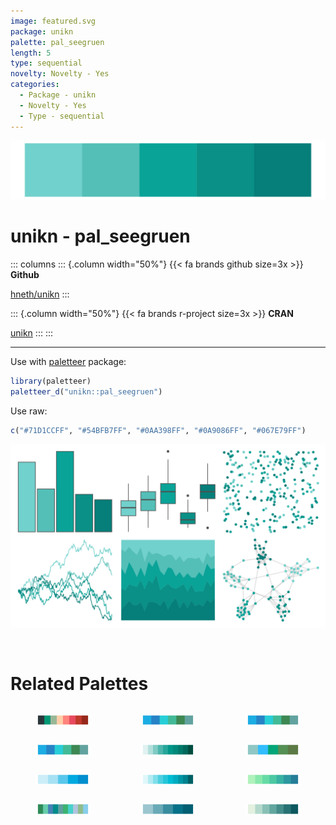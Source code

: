 ```yaml
---
image: featured.svg
package: unikn
palette: pal_seegruen
length: 5
type: sequential
novelty: Novelty - Yes
categories:
  - Package - unikn
  - Novelty - Yes
  - Type - sequential
---
```


![](featured.svg)

# unikn - pal_seegruen 

::: columns
::: {.column width="50%"}
{{< fa brands github size=3x >}}
**Github**

[hneth/unikn](https://github.com/hneth/unikn)
:::

::: {.column width="50%"}
{{< fa brands r-project size=3x >}}
**CRAN**

[unikn](https://CRAN.R-project.org/package=unikn)
:::
:::

<hr> 

Use with [paletteer](https://emilhvitfeldt.github.io/paletteer/) package:

```r
library(paletteer)
paletteer_d("unikn::pal_seegruen")
```

Use raw:

```r
c("#71D1CCFF", "#54BFB7FF", "#0AA398FF", "#0A9086FF", "#067E79FF")
``` 

![](examples.svg) 

<br>

# Related Palettes

<div class="list" style="display: grid; grid-template-columns: auto auto auto;"> <figure class="figure">
<a href="../../awtools/a_palette/"> <img src="../../awtools/a_palette/featured.svg" style="width: 100%;" class="figure-img"></a>
</figure> <figure class="figure">
<a href="../../ggthemes/excel_Integral/"> <img src="../../ggthemes/excel_Integral/featured.svg" style="width: 100%;" class="figure-img"></a>
</figure> <figure class="figure">
<a href="../../ggthemes/excel_Savon/"> <img src="../../ggthemes/excel_Savon/featured.svg" style="width: 100%;" class="figure-img"></a>
</figure> <figure class="figure">
<a href="../../ggthemes/excel_Blue_II/"> <img src="../../ggthemes/excel_Blue_II/featured.svg" style="width: 100%;" class="figure-img"></a>
</figure> <figure class="figure">
<a href="../../ggsci/teal_material/"> <img src="../../ggsci/teal_material/featured.svg" style="width: 100%;" class="figure-img"></a>
</figure> <figure class="figure">
<a href="../../fishualize/Parablennius_pilicornis/"> <img src="../../fishualize/Parablennius_pilicornis/featured.svg" style="width: 100%;" class="figure-img"></a>
</figure> <figure class="figure">
<a href="../../unikn/pal_seeblau/"> <img src="../../unikn/pal_seeblau/featured.svg" style="width: 100%;" class="figure-img"></a>
</figure> <figure class="figure">
<a href="../../ggsci/cyan_material/"> <img src="../../ggsci/cyan_material/featured.svg" style="width: 100%;" class="figure-img"></a>
</figure> <figure class="figure">
<a href="../../rcartocolor/TealGrn/"> <img src="../../rcartocolor/TealGrn/featured.svg" style="width: 100%;" class="figure-img"></a>
</figure> <figure class="figure">
<a href="../../miscpalettes/seaGreen/"> <img src="../../miscpalettes/seaGreen/featured.svg" style="width: 100%;" class="figure-img"></a>
</figure> <figure class="figure">
<a href="../../unikn/pal_petrol/"> <img src="../../unikn/pal_petrol/featured.svg" style="width: 100%;" class="figure-img"></a>
</figure> <figure class="figure">
<a href="../../rcartocolor/Mint/"> <img src="../../rcartocolor/Mint/featured.svg" style="width: 100%;" class="figure-img"></a>
</figure> 
</div>
